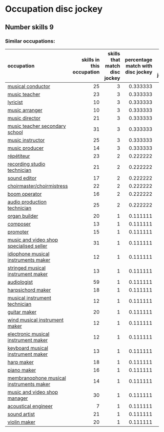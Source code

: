 # Occupation disc jockey
## Number skills 9
### Similar occupations:
| occupation                                                                            |   skills in this occupation |   skills that match disc jockey |   percentage match with disc jockey |   skills not in disc jockey |
|:--------------------------------------------------------------------------------------|----------------------------:|--------------------------------:|------------------------------------:|----------------------------:|
| [musical conductor](musical_conductor.md)                                             |                          25 |                               3 |                            0.333333 |                          22 |
| [music teacher](music_teacher.md)                                                     |                          23 |                               3 |                            0.333333 |                          20 |
| [lyricist](lyricist.md)                                                               |                          10 |                               3 |                            0.333333 |                           7 |
| [music arranger](music_arranger.md)                                                   |                          10 |                               3 |                            0.333333 |                           7 |
| [music director](music_director.md)                                                   |                          21 |                               3 |                            0.333333 |                          18 |
| [music teacher secondary school](music_teacher_secondary_school.md)                   |                          31 |                               3 |                            0.333333 |                          28 |
| [music instructor](music_instructor.md)                                               |                          25 |                               3 |                            0.333333 |                          22 |
| [music producer](music_producer.md)                                                   |                          14 |                               3 |                            0.333333 |                          11 |
| [répétiteur](répétiteur.md)                                                           |                          23 |                               2 |                            0.222222 |                          21 |
| [recording studio technician](recording_studio_technician.md)                         |                          21 |                               2 |                            0.222222 |                          19 |
| [sound editor](sound_editor.md)                                                       |                          17 |                               2 |                            0.222222 |                          15 |
| [choirmaster/choirmistress](choirmaster-choirmistress.md)                             |                          22 |                               2 |                            0.222222 |                          20 |
| [boom operator](boom_operator.md)                                                     |                          16 |                               2 |                            0.222222 |                          14 |
| [audio production technician](audio_production_technician.md)                         |                          25 |                               2 |                            0.222222 |                          23 |
| [organ builder](organ_builder.md)                                                     |                          20 |                               1 |                            0.111111 |                          19 |
| [composer](composer.md)                                                               |                          13 |                               1 |                            0.111111 |                          12 |
| [promoter](promoter.md)                                                               |                          15 |                               1 |                            0.111111 |                          14 |
| [music and video shop specialised seller](music_and_video_shop_specialised_seller.md) |                          31 |                               1 |                            0.111111 |                          30 |
| [idiophone musical instruments maker](idiophone_musical_instruments_maker.md)         |                          12 |                               1 |                            0.111111 |                          11 |
| [stringed musical instrument maker](stringed_musical_instrument_maker.md)             |                          13 |                               1 |                            0.111111 |                          12 |
| [audiologist](audiologist.md)                                                         |                          59 |                               1 |                            0.111111 |                          58 |
| [harpsichord maker](harpsichord_maker.md)                                             |                          18 |                               1 |                            0.111111 |                          17 |
| [musical instrument technician](musical_instrument_technician.md)                     |                          12 |                               1 |                            0.111111 |                          11 |
| [guitar maker](guitar_maker.md)                                                       |                          20 |                               1 |                            0.111111 |                          19 |
| [wind musical instrument maker](wind_musical_instrument_maker.md)                     |                          12 |                               1 |                            0.111111 |                          11 |
| [electronic musical instrument maker](electronic_musical_instrument_maker.md)         |                          12 |                               1 |                            0.111111 |                          11 |
| [keyboard musical instrument maker](keyboard_musical_instrument_maker.md)             |                          13 |                               1 |                            0.111111 |                          12 |
| [harp maker](harp_maker.md)                                                           |                          18 |                               1 |                            0.111111 |                          17 |
| [piano maker](piano_maker.md)                                                         |                          16 |                               1 |                            0.111111 |                          15 |
| [membranophone musical instruments maker](membranophone_musical_instruments_maker.md) |                          14 |                               1 |                            0.111111 |                          13 |
| [music and video shop manager](music_and_video_shop_manager.md)                       |                          30 |                               1 |                            0.111111 |                          29 |
| [acoustical engineer](acoustical_engineer.md)                                         |                           7 |                               1 |                            0.111111 |                           6 |
| [sound artist](sound_artist.md)                                                       |                          21 |                               1 |                            0.111111 |                          20 |
| [violin maker](violin_maker.md)                                                       |                          20 |                               1 |                            0.111111 |                          19 |

